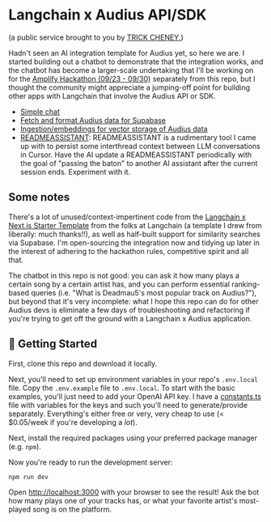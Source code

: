 # Langchain x Audius API/SDK

(a public service brought to you by [TRICK CHENEY.](https://audius.co/mynameiscards))

Hadn't seen an AI integration template for Audius yet, so here we are. I started building out a chatbot to demonstrate that the integration works, and the chatbot has become a larger-scale undertaking that I'll be working on for the [Amplify Hackathon (09/23 - 09/30)](https://www.audius.events/e/hackathon) separately from this repo, but I thought the community might appreciate a jumping-off point for building other apps with Langchain that involve the Audius API or SDK.

- [Simple chat](/app/api/chat/route.ts)
- [Fetch and format Audius data for Supabase](app/api/chat/retrieval/route.ts)
- [Ingestion/embeddings for vector storage of Audius data](scripts/ingestAudiusData.ts)
- [READMEASSISTANT](READMEASSISTANT.md): READMEASSISTANT is a rudimentary tool I came up with to persist some interthread context between LLM conversations in Cursor. Have the AI update a READMEASSISTANT periodically with the goal of "passing the baton" to another AI assistant after the current session ends. Experiment with it.

## Some notes

There's a lot of unused/context-impertinent code from the [Langchain x Next.js Starter Template](https://github.com/langchain-ai/langchain-nextjs-template/tree/main) from the folks at Langchain (a template I drew from liberally: much thanks!!), as well as half-built support for similarity searches via Supabase. I'm open-sourcing the integration now and tidying up later in the interest of adhering to the hackathon rules, competitive spirit and all that.

The chatbot in this repo is not good: you can ask it how many plays a certain song by a certain artist has, and you can perform essential ranking-based queries (i.e. "What is Deadmau5's most popular track on Audius?"), but beyond that it's very incomplete: what I hope this repo can do for other Audius devs is eliminate a few days of troubleshooting and refactoring if you're trying to get off the ground with a Langchain x Audius application.

## 🚀 Getting Started

First, clone this repo and download it locally.

Next, you'll need to set up environment variables in your repo's `.env.local` file. Copy the `.env.example` file to `.env.local`.
To start with the basic examples, you'll just need to add your OpenAI API key. I have a [constants.ts](app/lib/chat/constants.ts) file with variables for the keys and such you'll need to generate/provide separately. Everything's either free or very, very cheap to use (< $0.05/week if you're developing a *lot*).

Next, install the required packages using your preferred package manager (e.g. `npm`).

Now you're ready to run the development server:

```zsh
npm run dev
```

Open [http://localhost:3000](http://localhost:3000) with your browser to see the result! Ask the bot how many plays one of your tracks has, or what your favorite artist's most-played song is on the platform.


